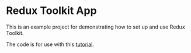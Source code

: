 # Redux Toolkit App

This is an example project for demonstrating how to set up and use Redux Toolkit.

The code is for use with this [tutorial](http://reactmix.com/project/redux-toolkit).
